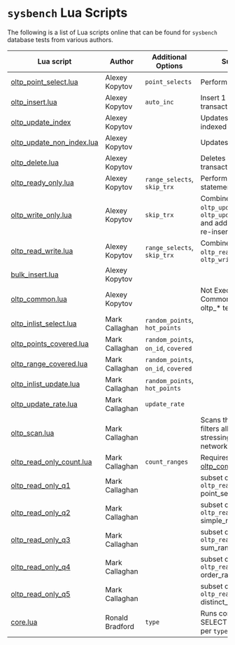 # `sysbench` Lua Scripts

The following is a list of Lua scripts online that can be found for `sysbench` database tests from various authors.


| Lua script  | Author | Additional Options |Summary  |
| ----------- | ------ | -------- |----------|
| [oltp_point_select.lua](https://github.com/akopytov/sysbench/blob/master/src/lua/oltp_point_select.lua) | Alexey Kopytov | `point_selects` | Performs 1 select |
| [oltp_insert.lua](https://github.com/akopytov/sysbench/blob/master/src/lua/oltp_delete.lua) | Alexey Kopytov | `auto_inc` | Insert 1 row, no transaction support |  
|[oltp_update_index](https://github.com/akopytov/sysbench/blob/master/src/lua/oltp_update_index.lua) | Alexey Kopytov |  | Updates 1 row with indexed column  |
| [oltp_update_non_index.lua](https://github.com/akopytov/sysbench/blob/master/src/lua/oltp_update_non_index.lua) | Alexey Kopytov |  | Updates 1 row |
| [oltp_delete.lua](https://github.com/akopytov/sysbench/blob/master/src/lua/oltp_delete.lua) | Alexey Kopytov |  | Deletes 1 row. No transaction support |  
| [oltp_ready_only.lua](https://github.com/akopytov/sysbench/blob/master/src/lua/oltp_read_only.lua) | Alexey Kopytov | `range_selects`, `skip_trx` | Performs 16 statements [Analysis](oltp_read_only.md)  |  
| [oltp_write_only.lua](https://github.com/akopytov/sysbench/blob/master/src/lua/oltp_write_only.lua) | Alexey Kopytov | `skip_trx` | Combines `oltp_update_index`, `oltp_update_non_index` and additional delete + re-insert |
| [oltp_read_write.lua](https://github.com/akopytov/sysbench/blob/master/src/lua/oltp_read_write.lua) | Alexey Kopytov | `range_selects`, `skip_trx`  | Combines `oltp_ready_only`, `oltp_write_only` |  
| [bulk_insert.lua](https://github.com/akopytov/sysbench/blob/master/src/lua/bulk_insert.lua) | Alexey Kopytov |  |  |
| [oltp_common.lua](https://github.com/akopytov/sysbench/blob/oltp_common.lua) | Alexey Kopytov |  | Not Executable. Common code for oltp_* tests |
| [oltp_inlist_select.lua](https://github.com/mdcallag/mytools/blob/master/bench/sysbench.lua/lua/oltp_inlist_select.lua) | Mark Callaghan | `random_points`, `hot_points` |
| [oltp_points_covered.lua](https://github.com/mdcallag/mytools/blob/master/bench/sysbench.lua/lua/oltp_points_covered.lua) | Mark Callaghan |`random_points`, `on_id`, `covered` ||
| [oltp_range_covered.lua](https://github.com/mdcallag/mytools/blob/master/bench/sysbench.lua/lua/oltp_range_covered.lua) | Mark Callaghan | `random_points`, `on_id`, `covered` |  |
| [oltp_inlist_update.lua](https://github.com/mdcallag/mytools/blob/master/bench/sysbench.lua/lua/oltp_inlist_update.lua) | Mark Callaghan | `random_points`, `hot_points` |  |
| [oltp_update_rate.lua](https://github.com/mdcallag/mytools/blob/master/bench/sysbench.lua/lua/oltp_update_rate.lua) | Mark Callaghan | `update_rate` |  |
| [oltp_scan.lua](https://github.com/mdcallag/mytools/blob/master/bench/sysbench.lua/lua/oltp_scan.lua) | Mark Callaghan |  | Scans the table but filters all rows to avoid stressing client/server network |
| [oltp_read_only_count.lua](https://github.com/mdcallag/mytools/blob/master/bench/sysbench.lua/lua/oltp_read_only_count.lua)| Mark Callaghan | `count_ranges` | Requires custom [oltp_common.lua](https://github.com/mdcallag/mytools/blob/master/bench/sysbench.lua/lua/oltp_common.lua) |
| [oltp_read_only_q1](https://github.com/mdcallag/mytools/blob/master/bench/sysbench.lua/lua/oltp_read_only_q1.lua)| Mark Callaghan||subset of `oltp_read_only` point_selects |
| [oltp_read_only_q2](https://github.com/mdcallag/mytools/blob/master/bench/sysbench.lua/lua/oltp_read_only_q1.lua)| Mark Callaghan||subset of `oltp_read_only` simple_ranges |
| [oltp_read_only_q3](https://github.com/mdcallag/mytools/blob/master/bench/sysbench.lua/lua/oltp_read_only_q1.lua)| Mark Callaghan||subset of `oltp_read_only` sum_ranges|
| [oltp_read_only_q4](https://github.com/mdcallag/mytools/blob/master/bench/sysbench.lua/lua/oltp_read_only_q1.lua)| Mark Callaghan||subset of `oltp_read_only` order_ranges|
| [oltp_read_only_q5](https://github.com/mdcallag/mytools/blob/master/bench/sysbench.lua/lua/oltp_read_only_q1.lua)| Mark Callaghan|| subset of `oltp_read_only` distinct_ranges |
| [core.lua](https://github.com/ronaldbradford/benchmark/blob/main/mysql/imdb/core.lua) | Ronald Bradford | `type` | Runs configurable SELECT SQL and data per `type` |
